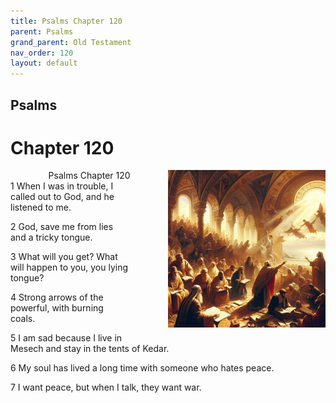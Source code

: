```yaml
---
title: Psalms Chapter 120
parent: Psalms
grand_parent: Old Testament
nav_order: 120
layout: default
---
```


## Psalms

# Chapter 120

<div style="clear: both; text-align: right;">
    <img src="/assets/Image/Psalms/500/120.jpg" alt="Psalms Chapter 120" class="chapter-image" style="max-width: 50%; height: auto; float: right; margin: 0 0 10px 10px; padding-left: 10%;">
    <figcaption style="font-size: 14px;">Psalms Chapter 120</figcaption>
</div>
1 When I was in trouble, I called out to God, and he listened to me.

2 God, save me from lies and a tricky tongue.

3 What will you get? What will happen to you, you lying tongue?

4 Strong arrows of the powerful, with burning coals.

5 I am sad because I live in Mesech and stay in the tents of Kedar.

6 My soul has lived a long time with someone who hates peace.

7 I want peace, but when I talk, they want war.


